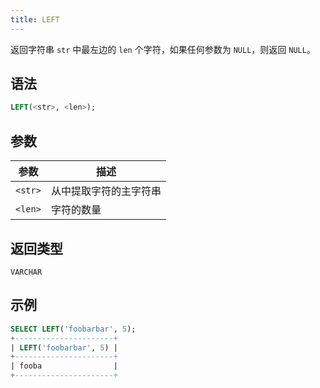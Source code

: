 ```yaml
---
title: LEFT
---
```


返回字符串 `str` 中最左边的 `len` 个字符，如果任何参数为 `NULL`，则返回 `NULL`。

## 语法

```sql
LEFT(<str>, <len>);
```

## 参数

| 参数      | 描述                                               |
|-----------|--------------------------------------------------|
| `<str>`   | 从中提取字符的主字符串                              |
| `<len>`   | 字符的数量                                         |

## 返回类型

`VARCHAR`

## 示例

```sql
SELECT LEFT('foobarbar', 5);
+----------------------+
| LEFT('foobarbar', 5) |
+----------------------+
| fooba                |
+----------------------+
```